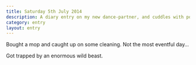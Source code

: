 ```yaml
---
title: Saturday 5th July 2014
description: A diary entry on my new dance-partner, and cuddles with podgy little animals
category: entry
layout: entry
---
```


Bought a mop and caught up on some cleaning. Not the most eventful day&hellip;

Got trapped by an enormous wild beast.
